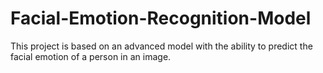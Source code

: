 # Facial-Emotion-Recognition-Model
This project is based on an advanced model with the ability to predict the facial emotion of a person in an image.
